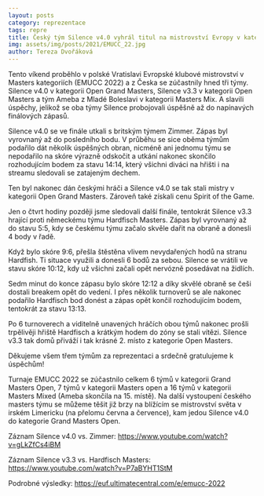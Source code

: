 ```yaml
---
layout: posts
category: reprezentace
tags: repre
title: Český tým Silence v4.0 vyhrál titul na mistrovství Evropy v kategorii Grand Masters Open! V kategorii Masters Open skončili Silence v3.3 druzí
img: assets/img/posts/2021/EMUCC_22.jpg
author: Tereza Dvořáková
---
```


Tento víkend proběhlo v polské Vratislavi Evropské klubové mistrovství v Masters kategoriích (EMUCC 2022) a z Česka se zúčastnily hned tři týmy. Silence v4.0 v kategorii Open Grand Masters, Silence v3.3 v kategorii Open Masters a tým Ameba z Mladé Boleslavi v kategorii Masters Mix. A slavili úspěchy, jelikož se oba týmy Silence probojovali úspěšně až do napínavých finálových zápasů. 

Silence v4.0 se ve finále utkali s britským týmem Zimmer. Zápas byl vyrovnaný až do posledního bodu. V průběhu se sice oběma týmům podařilo dát několik úspěšných obran, nicméně ani jednomu týmu se nepodařilo na skóre výrazně odskočit a utkání nakonec skončilo rozhodujícím bodem za stavu 14:14, který všichni diváci na hřišti i na streamu sledovali se zatajeným dechem. 

Ten byl nakonec dán českými hráči a Silence v4.0 se tak stali mistry v kategorii Open Grand Masters. Zároveň také získali cenu Spirit of the Game. 

Jen o čtvrt hodiny později jsme sledovali další finále, tentokrát Silence v3.3 hrající proti německému týmu Hardfisch Masters. Zápas byl vyrovnaný až do stavu 5:5, kdy se českému týmu začalo skvěle dařit na obraně a donesli 4 body v řadě. 

Když bylo skóre 9:6, přešla štěstěna vlivem nevydařených hodů na stranu Hardfish. Ti situace využili a donesli 6 bodů za sebou. Silence se vrátili ve stavu skóre 10:12, kdy už všichni začali opět nervózně posedávat na židlích. 

Sedm minut do konce zápasu bylo skóre 12:12 a díky skvělé obraně se češi dostali breakem opět do vedení. I přes několik turnoverů se ale nakonec podařilo Hardfisch bod donést a zápas opět končil rozhodujícím bodem, tentokrát za stavu 13:13. 

Po 6 turnoverech a viditelně unavených hráčích obou týmů nakonec prošli trpělivěji hřiště Hardfisch a krátkým hodem do zóny se stali vítězi. Silence v3.3 tak domů přiváží i tak krásné 2. místo z kategorie Open Masters. 

Děkujeme všem třem týmům za reprezentaci a srdečně gratulujeme k úspěchům! 

Turnaje EMUCC 2022 se zúčastnilo celkem 6 týmů v kategorii Grand Masters Open, 7 týmů v kategorii Masters open a 16 týmů v kategorii Masters Mixed (Ameba skončila na 15. místě). Na další vystoupení českého masters týmu se můžeme těšit již brzy na blížícím se mistrovství světa v irském Limericku (na přelomu června a července), kam jedou Silence v4.0 do kategorie Grand Masters Open.  

Záznam Silence v4.0 vs. Zimmer: https://www.youtube.com/watch?v=gLkZfCs4iBM 

Záznam Silence v3.3 vs. Hardfisch Masters: https://www.youtube.com/watch?v=P7aBYHT1StM 

Podrobné výsledky: https://euf.ultimatecentral.com/e/emucc-2022
